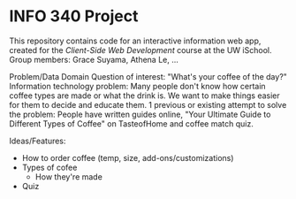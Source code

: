 # INFO 340 Project

This repository contains code for an interactive information web app, created for the _Client-Side Web Development_ course at the UW iSchool.
Group members: Grace Suyama, Athena Le, ...

Problem/Data Domain
Question of interest: "What's your coffee of the day?"
Information technology problem: Many people don't know how certain coffee types are made or what the drink is. We want to make things easier for them to decide and educate them. 
1 previous or existing attempt to solve the problem: People have written guides online, "Your Ultimate Guide to Different Types of Coffee" on TasteofHome and coffee match quiz. 

Ideas/Features:
- How to order coffee (temp, size, add-ons/customizations)
- Types of cofee 
    - How they're made 
- Quiz 